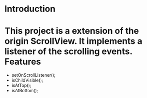 Introduction
==========
This project is a extension of the origin ScrollView. It implements a listener of the scrolling events.
Features
==========
* setOnScrollListener();
* isChildVisible();
* isAtTop();
* isAtBottom();
